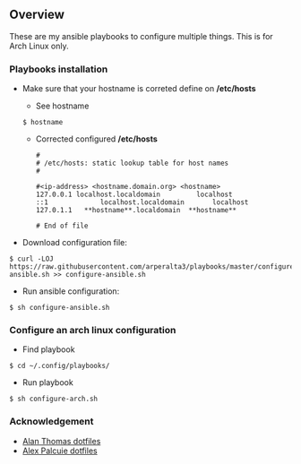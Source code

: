 ## Overview

These are my ansible playbooks to configure multiple things. This is for Arch Linux only.

### Playbooks installation

+ Make sure that your hostname is correted define on **/etc/hosts**

	+ See hostname
	
	```
	$ hostname
	```

  + Corrected configured **/etc/hosts**
	
	```
	#
	# /etc/hosts: static lookup table for host names
	#

	#<ip-address> <hostname.domain.org> <hostname>
	127.0.0.1 localhost.localdomain 		localhost
	::1				localhost.localdomain 		localhost
	127.0.1.1	**hostname**.localdomain  **hostname**

	# End of file
	```

+ Download configuration file:

```
$ curl -LOJ https://raw.githubusercontent.com/arperalta3/playbooks/master/configure-ansible.sh >> configure-ansible.sh
```

+ Run ansible configuration:

```
$ sh configure-ansible.sh
```

### Configure an arch linux configuration

+ Find playbook

```
$ cd ~/.config/playbooks/
```

+ Run playbook

 ```
$ sh configure-arch.sh
```

### Acknowledgement

- [Alan Thomas dotfiles](https://github.com/alanctkc/dotfiles)
- [Alex Palcuie dotfiles](https://github.com/palcu/dotfiles)
